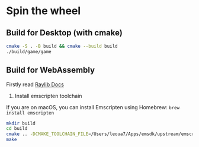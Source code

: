 # Spin the wheel

## Build for Desktop (with cmake)

```bash
cmake -S . -B build && cmake --build build
./build/game/game
```

##  Build for WebAssembly

Firstly read [Raylib Docs](https://github.com/raysan5/raylib/wiki/Working-for-Web-(HTML5))

1. Install emscripten toolchain

If you are on macOS, you can install Emscripten using Homebrew: `brew install emscripten`

```bash
mkdir build
cd build
cmake .. -DCMAKE_TOOLCHAIN_FILE=/Users/leoua7/Apps/emsdk/upstream/emscripten/cmake/Modules/Platform/Emscripten.cmake -DPLATFORM=Web
make
```
